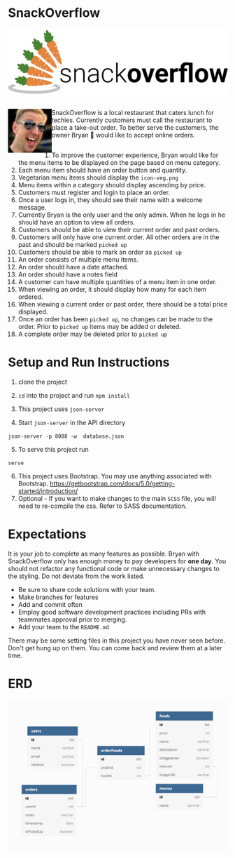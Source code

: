 # SnackOverflow

![](assets/images/snackoverflow.svg)

<img src="assets/images/bryan.jpg" align="left" width="100px" />
SnackOverflow is a local restaurant that caters lunch for techies. Currently customers must call the restaurant to place a take-out order. To better serve the customers, the owner Bryan 👋 would like to accept online orders. 

##

1. To improve the customer experience, Bryan would like for the menu items to be displayed on the page based on menu category.
1. Each menu item should have an order button and quantity.
1. Vegetarian menu items should display the `icon-veg.png`
1. Menu items within a category should display ascending by price.
1. Customers must register and login to place an order. 
1. Once a user logs in, they should see their name with a welcome message.
1. Currently Bryan is the only user and the only admin. When he logs in he should have an option to view all orders.
1. Customers should be able to view their current order and past orders.
1. Customers will only have one current order. All other orders are in the past and should be marked `picked up`
1. Customers should be able to mark an order as `picked up`
1. An order consists of multiple menu items.
1. An order should have a date attached.
1. An order should have a notes field
1. A customer can have multiple quantities of a menu item in one order.
1. When viewing an order, it should display how many for each item ordered. 
1. When viewing a current order or past order, there should be a total price displayed. 
1. Once an order has been `picked up`, no changes can be made to the order. Prior to `picked up` items may be added or deleted.
1. A complete order may be deleted prior to `picked up`


# Setup and Run Instructions
1. clone the project
1. `cd` into the project and run `npm install`



1. This project uses `json-server`
1. Start `json-server` in the API directory

```
json-server -p 8088 -w  database.json
```


5. To serve this project run
```
serve
```

6. This project uses Bootstrap. You may use anything associated with Bootstrap. https://getbootstrap.com/docs/5.0/getting-started/introduction/
7. Optional - If you want to make changes to the main `SCSS` file, you will need to re-compile the css. Refer to SASS documentation.


# Expectations
It is your job to complete as many features as possible. Bryan with SnackOverflow only has enough money to pay developers for **one day**. You should not refactor any functional code or make unnecessary changes to the styling. Do not deviate from the work listed.

* Be sure to share code solutions with your team. 
* Make branches for features
* Add and commit often
* Employ good software development practices including PRs with teammates approval prior to merging.
* Add your team to the `README.md`

There may be some setting files in this project you have never seen before. Don't get hung up on them. You can come back and review them at a later time.

# ERD
![](assets/images/ERD-SnackOverflow.png)
